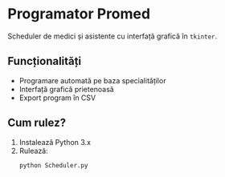 # Programator Promed

Scheduler de medici și asistente cu interfață grafică în `tkinter`.

## Funcționalități
- Programare automată pe baza specialităților
- Interfață grafică prietenoasă
- Export program în CSV

## Cum rulez?
1. Instalează Python 3.x
2. Rulează:
   ```bash
   python Scheduler.py
